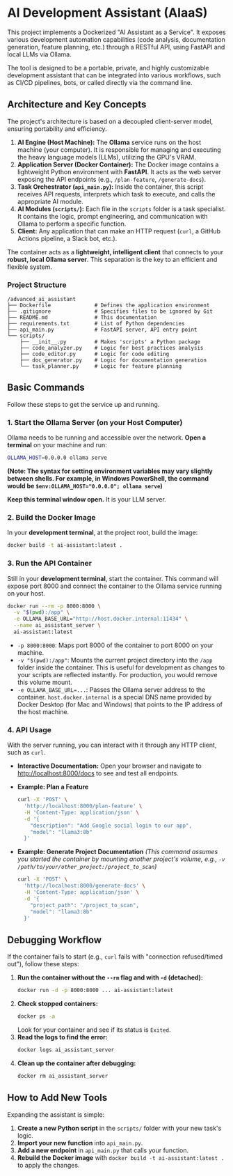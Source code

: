 # AI Development Assistant (AIaaS)

This project implements a Dockerized "AI Assistant as a Service". It exposes various development automation capabilities (code analysis, documentation generation, feature planning, etc.) through a RESTful API, using FastAPI and local LLMs via Ollama.

The tool is designed to be a portable, private, and highly customizable development assistant that can be integrated into various workflows, such as CI/CD pipelines, bots, or called directly via the command line.

## Architecture and Key Concepts

The project's architecture is based on a decoupled client-server model, ensuring portability and efficiency.

1.  **AI Engine (Host Machine):** The **Ollama** service runs on the host machine (your computer). It is responsible for managing and executing the heavy language models (LLMs), utilizing the GPU's VRAM.
2.  **Application Server (Docker Container):** The Docker image contains a lightweight Python environment with **FastAPI**. It acts as the web server exposing the API endpoints (e.g., `/plan-feature`, `/generate-docs`).
3.  **Task Orchestrator (`api_main.py`):** Inside the container, this script receives API requests, interprets which task to execute, and calls the appropriate AI module.
4.  **AI Modules (`scripts/`):** Each file in the `scripts` folder is a task specialist. It contains the logic, prompt engineering, and communication with Ollama to perform a specific function.
5.  **Client:** Any application that can make an HTTP request (`curl`, a GitHub Actions pipeline, a Slack bot, etc.).

The container acts as a **lightweight, intelligent client** that connects to your **robust, local Ollama server**. This separation is the key to an efficient and flexible system.

### Project Structure

```
/advanced_ai_assistant
├── Dockerfile              # Defines the application environment
├── .gitignore              # Specifies files to be ignored by Git
├── README.md               # This documentation
├── requirements.txt        # List of Python dependencies
├── api_main.py             # FastAPI server, API entry point
└── scripts/
    ├── __init__.py         # Makes 'scripts' a Python package
    ├── code_analyzer.py    # Logic for best practices analysis
    ├── code_editor.py      # Logic for code editing
    ├── doc_generator.py    # Logic for documentation generation
    └── task_planner.py     # Logic for feature planning
```

## Basic Commands

Follow these steps to get the service up and running.

### 1\. Start the Ollama Server (on your Host Computer)

Ollama needs to be running and accessible over the network. **Open a terminal** on your machine and run:

```bash
OLLAMA_HOST=0.0.0.0 ollama serve
```

**(Note: The syntax for setting environment variables may vary slightly between shells. For example, in Windows PowerShell, the command would be `$env:OLLAMA_HOST="0.0.0.0"; ollama serve`)**

**Keep this terminal window open.** It is your LLM server.

### 2\. Build the Docker Image

In your **development terminal**, at the project root, build the image:

```bash
docker build -t ai-assistant:latest .
```

### 3\. Run the API Container

Still in your **development terminal**, start the container. This command will expose port 8000 and connect the container to the Ollama service running on your host.

```bash
docker run --rm -p 8000:8000 \
  -v "$(pwd):/app" \
  -e OLLAMA_BASE_URL="http://host.docker.internal:11434" \
  --name ai_assistant_server \
  ai-assistant:latest
```

  * `-p 8000:8000`: Maps port 8000 of the container to port 8000 on your machine.
  * `-v "$(pwd):/app"`: Mounts the current project directory into the `/app` folder inside the container. This is useful for development as changes to your scripts are reflected instantly. For production, you would remove this volume mount.
  * `-e OLLAMA_BASE_URL=...`: Passes the Ollama server address to the container. `host.docker.internal` is a special DNS name provided by Docker Desktop (for Mac and Windows) that points to the IP address of the host machine.

### 4\. API Usage

With the server running, you can interact with it through any HTTP client, such as `curl`.

  * **Interactive Documentation:** Open your browser and navigate to [http://localhost:8000/docs](https://www.google.com/search?q=http://localhost:8000/docs) to see and test all endpoints.

  * **Example: Plan a Feature**

    ```bash
    curl -X 'POST' \
      'http://localhost:8000/plan-feature' \
      -H 'Content-Type: application/json' \
      -d '{
        "description": "Add Google social login to our app",
        "model": "llama3:8b"
      }'
    ```

  * **Example: Generate Project Documentation**
    *(This command assumes you started the container by mounting another project's volume, e.g., `-v /path/to/your/other_project:/project_to_scan`)*

    ```bash
    curl -X 'POST' \
      'http://localhost:8000/generate-docs' \
      -H 'Content-Type: application/json' \
      -d '{
        "project_path": "/project_to_scan",
        "model": "llama3:8b"
      }'
    ```

## Debugging Workflow

If the container fails to start (e.g., `curl` fails with "connection refused/timed out"), follow these steps:

1.  **Run the container without the `--rm` flag and with `-d` (detached):**
    ```bash
    docker run -d -p 8000:8000 ... ai-assistant:latest
    ```
2.  **Check stopped containers:**
    ```bash
    docker ps -a
    ```
    Look for your container and see if its status is `Exited`.
3.  **Read the logs to find the error:**
    ```bash
    docker logs ai_assistant_server
    ```
4.  **Clean up the container after debugging:**
    ```bash
    docker rm ai_assistant_server
    ```

## How to Add New Tools

Expanding the assistant is simple:

1.  **Create a new Python script** in the `scripts/` folder with your new task's logic.
2.  **Import your new function** into `api_main.py`.
3.  **Add a new endpoint** in `api_main.py` that calls your function.
4.  **Rebuild the Docker image** with `docker build -t ai-assistant:latest .` to apply the changes.
